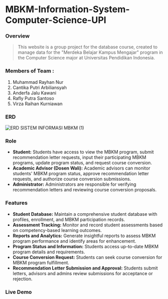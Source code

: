# MBKM-Information-System-Computer-Science-UPI

### Overview
> This website is a group project for the database course, created to manage data for the "Merdeka Belajar Kampus Mengajar" program in the Computer Science major at Universitas Pendidikan Indonesia.

### Members of Team :
1. Muhammad Rayhan Nur
2. Cantika Putri Arbiliansyah
3. Anderfa Jalu Kawani
4. Rafly Putra Santoso
5. Virza Raihan Kurniawan

### ERD
![ERD SISTEM INFORMASI MBKM (1)](https://github.com/cantikaputria/MBKM-Information-System-Computer-Science-UPI/assets/85111014/50886446-8236-415f-9a2e-bc7dae8dd62e)


### Role
* **Student:** Students have access to view the MBKM program, submit recommendation letter requests, input their participating MBKM programs, update program status, and request course conversion.
* **Academic Advisor (Dosen Wali):** Academic advisors can monitor students' MBKM program status, approve recommendation letter requests, and authorize course conversion submissions.
* **Administrator:** Administrators are responsible for verifying recommendation letters and reviewing course conversion proposals.

### Features
* **Student Database:** Maintain a comprehensive student database with profiles, enrollment, and MBKM participation records.
* **Assessment Tracking:** Monitor and record student assessments based on competency-based learning outcomes.
* **Reports and Analytics:** Generate insightful reports to assess MBKM program performance and identify areas for enhancement.
* **Program Status and Information:** Students access up-to-date MBKM program details and requirements.
* **Course Conversion Request:** Students can seek course conversion for MBKM program fulfillment.
* **Recommendation Letter Submission and Approval:** Students submit letters, advisors and admins review submissions for acceptance or rejection.

### Live Demo
